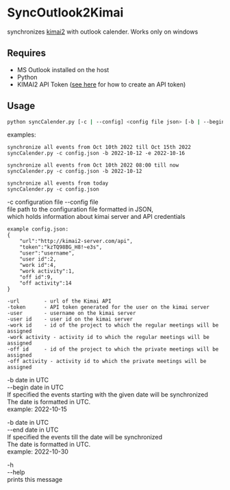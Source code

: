 # SyncOutlook2Kimai

synchronizes [kimai2](https://www.kimai.org) with outlook calender.
Works only on windows

## Requires
- MS Outlook installed on the host
- Python
- KIMAI2 API Token ([see here](https://www.kimai.org/documentation/rest-api.html) for how to create an API token)

## Usage
```bash
python syncCalender.py [-c | --config] <config file json> [-b | --begin] <date> [-e | --end] <date> 
```

examples: 

    synchronize all events from Oct 10th 2022 till Oct 15th 2022  
    syncCalender.py -c config.json -b 2022-10-12 -e 2022-10-16

    synchronize all events from Oct 10th 2022 08:00 till now  
    syncCalender.py -c config.json -b 2022-10-12 
  
    synchronize all events from today   
    syncCalender.py -c config.json   

-c configuration file
--config file  
    file path to the configuration file formatted in JSON,  
    which holds information about kimai server and API credentials  

    example config.json:
    {
        "url":"http://kimai2-server.com/api",
        "token":"kzTQ98BG_H8!~e3s",
        "user":"username",
        "user id":2,
        "work id":4,
        "work activity":1,
        "off id":9,
        "off activity":14
    }

    -url        - url of the Kimai API
    -token      - API token generated for the user on the kimai server
    -user       - username on the kimai server
    -user id    - user id on the kimai server
    -work id    - id of the project to which the regular meetings will be assigned
    -work activity - activity id to which the regular meetings will be assigned
    -off id     - id of the project to which the private meetings will be assigned 
    -off activity - activity id to which the private meetings will be assigned

-b date in UTC  
--begin  date in UTC  
    If specified the events starting with the given date will be synchronized  
    The date is formatted in UTC.  
    example: 
        2022-10-15  

-b date in UTC  
--end date in UTC  
    If specified the events till the date will be synchronized  
    The date is formatted in UTC.  
    example: 
        2022-10-30  

-h  
--help   
    prints this message  

